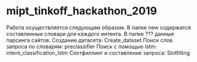 # mipt_tinkoff_hackathon_2019
Работа осуществляется следующим образом.
В папке new содержатся составленные словари для каждого интента.
В папке ??? данные парсинга сайтов.
Создание датасета: Create_dataset 
Поиск слов запроса по словарям: preclassifier
Поиск с помощью lstm: intent_classification_lstm
Слотфиллинг и составление запроса: Slotfilling
